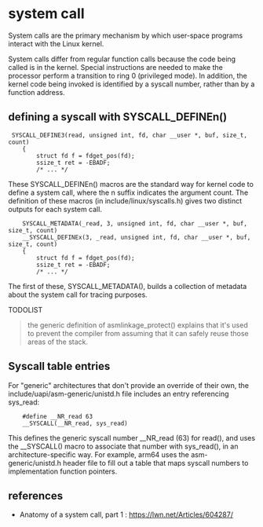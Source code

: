 # system call 

System calls are the primary mechanism by which user-space programs interact with the Linux kernel.     

System calls differ from regular function calls because the code being called is in the kernel. Special instructions are needed to make the processor perform a transition to ring 0 (privileged mode). In addition, the kernel code being invoked is identified by a syscall number, rather than by a function address.


## defining a syscall with SYSCALL_DEFINEn()

```
 SYSCALL_DEFINE3(read, unsigned int, fd, char __user *, buf, size_t, count)
    {
    	struct fd f = fdget_pos(fd);
    	ssize_t ret = -EBADF;
    	/* ... */
```

These SYSCALL_DEFINEn() macros are the standard way for kernel code to define a system call, where the n suffix indicates the argument count. The definition of these macros (in include/linux/syscalls.h) gives two distinct outputs for each system call.

```
    SYSCALL_METADATA(_read, 3, unsigned int, fd, char __user *, buf, size_t, count)
    __SYSCALL_DEFINEx(3, _read, unsigned int, fd, char __user *, buf, size_t, count)
    {
    	struct fd f = fdget_pos(fd);
    	ssize_t ret = -EBADF;
    	/* ... */
```

The first of these, SYSCALL_METADATA(), builds a collection of metadata about the system call for tracing purposes.   

TODOLIST  
>the generic definition of asmlinkage_protect() explains that it's used to prevent the compiler from assuming that it can safely reuse those areas of the stack.

## Syscall table entries 
 For "generic" architectures that don't provide an override of their own, the include/uapi/asm-generic/unistd.h file includes an entry referencing sys_read:
```
    #define __NR_read 63
    __SYSCALL(__NR_read, sys_read)
```
This defines the generic syscall number __NR_read (63) for read(), and uses the __SYSCALL() macro to associate that number with sys_read(), in an architecture-specific way. For example, arm64 uses the asm-generic/unistd.h header file to fill out a table that maps syscall numbers to implementation function pointers.



## references 
- Anatomy of a system call, part 1 : https://lwn.net/Articles/604287/
